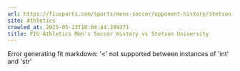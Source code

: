 ```yaml
---
url: https://fiusports.com/sports/mens-soccer/opponent-history/stetson-university/15
site: Athletics
crawled_at: 2025-05-13T10:04:44.399371
title: FIU Athletics Men's Soccer History vs Stetson University
---
```


Error generating fit markdown: '<' not supported between instances of 'int' and 'str'